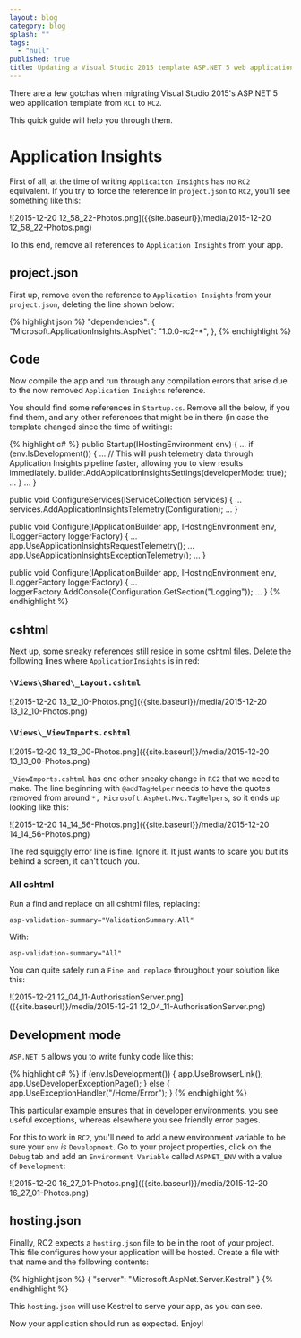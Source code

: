 ```yaml
---
layout: blog
category: blog
splash: ""
tags: 
  - "null"
published: true
title: Updating a Visual Studio 2015 template ASP.NET 5 web application from RC1 to RC2
---
```








There are a few gotchas when migrating Visual Studio 2015's ASP.NET 5 web application template from `RC1` to `RC2`.

This quick guide will help you through them.

# Application Insights
First of all, at the time of writing `Applicaiton Insights` has no `RC2` equivalent. If you try to force the reference in `project.json` to `RC2`, you'll see something like this:

![2015-12-20 12_58_22-Photos.png]({{site.baseurl}}/media/2015-12-20 12_58_22-Photos.png)

To this end, remove all references to `Application Insights` from your app.

## project.json
First up, remove even the reference to `Application Insights` from your `project.json`, deleting the line shown below:

{% highlight json %}
  "dependencies": {
    "Microsoft.ApplicationInsights.AspNet": "1.0.0-rc2-*",
  },
{% endhighlight %}

## Code
Now compile the app and run through any compilation errors that arise due to the now removed `Application Insights` reference.

You should find some references in `Startup.cs`. Remove all the below, if you find them, and any other references that might be in there (in case the template changed since the time of writing):

{% highlight c# %}
public Startup(IHostingEnvironment env)
{
    ...
    if (env.IsDevelopment())
    {
        ...
        // This will push telemetry data through Application Insights pipeline faster, allowing you to view results immediately.
        builder.AddApplicationInsightsSettings(developerMode: true);
        ...
    }
    ...
}

public void ConfigureServices(IServiceCollection services)
{
    ...
    services.AddApplicationInsightsTelemetry(Configuration);
    ...
}

public void Configure(IApplicationBuilder app, IHostingEnvironment env, ILoggerFactory loggerFactory)
{
    ...
    app.UseApplicationInsightsRequestTelemetry();
    ...
    app.UseApplicationInsightsExceptionTelemetry();
    ...
}

public void Configure(IApplicationBuilder app, IHostingEnvironment env, ILoggerFactory loggerFactory)
{
    ...
    loggerFactory.AddConsole(Configuration.GetSection("Logging"));
    ...
}
{% endhighlight %}

## cshtml
Next up, some sneaky references still reside in some cshtml files. Delete the following lines where `ApplicationInsights` is in red:

### `\Views\Shared\_Layout.cshtml`

![2015-12-20 13_12_10-Photos.png]({{site.baseurl}}/media/2015-12-20 13_12_10-Photos.png)

### `\Views\_ViewImports.cshtml`

![2015-12-20 13_13_00-Photos.png]({{site.baseurl}}/media/2015-12-20 13_13_00-Photos.png)

`_ViewImports.cshtml` has one other sneaky change in `RC2` that we need to make. The line beginning with `@addTagHelper` needs to have the quotes removed from around `*, Microsoft.AspNet.Mvc.TagHelpers`, so it ends up looking like this:

![2015-12-20 14_14_56-Photos.png]({{site.baseurl}}/media/2015-12-20 14_14_56-Photos.png)

The red squiggly error line is fine. Ignore it. It just wants to scare you but its behind a screen, it can't touch you.

### All cshtml
Run a find and replace on all cshtml files, replacing:

`asp-validation-summary="ValidationSummary.All"`

With:

`asp-validation-summary="All"`

You can quite safely run a `Fine and replace` throughout your solution like this:

![2015-12-21 12_04_11-AuthorisationServer.png]({{site.baseurl}}/media/2015-12-21 12_04_11-AuthorisationServer.png)

## Development mode

`ASP.NET 5` allows you to write funky code like this:

{% highlight c# %}
if (env.IsDevelopment())
{
    app.UseBrowserLink();
    app.UseDeveloperExceptionPage();
}
else
{
    app.UseExceptionHandler("/Home/Error");
}
{% endhighlight %}

This particular example ensures that in developer environments, you see useful exceptions, whereas elsewhere you see friendly error pages.

For this to work in `RC2`, you'll need to add a new environment variable to be sure your `env` *is* `Development`. Go to your project properties, click on the `Debug` tab and add an `Environment Variable` called `ASPNET_ENV` with a value of `Development`:

![2015-12-20 16_27_01-Photos.png]({{site.baseurl}}/media/2015-12-20 16_27_01-Photos.png)

## hosting.json

Finally, RC2 expects a `hosting.json` file to be in the root of your project. This file configures how your application will be hosted. Create a file with that name and the following contents:

{% highlight json %}
{
  "server": "Microsoft.AspNet.Server.Kestrel"
}
{% endhighlight %}

This `hosting.json` will use Kestrel to serve your app, as you can see.

Now your application should run as expected. Enjoy!
